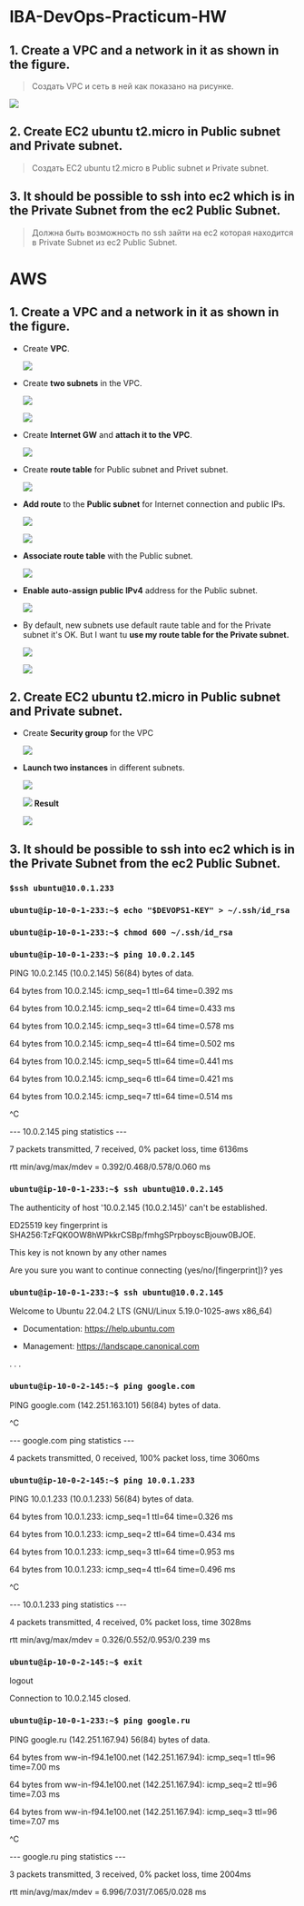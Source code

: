 # IBA-DevOps-Practicum-HW

## 1.	Create a VPC and a network in it as shown in the figure.
> Создать VPC и сеть в ней как показано на рисунке. 

![](./img/11_AWS_task.jpg)
## 2.	Create EC2 ubuntu t2.micro in Public subnet and Private subnet.
> Создать EC2 ubuntu t2.micro в Public subnet и Private subnet. 
## 3.	It should be possible to ssh into ec2 which is in the Private Subnet from the ec2 Public Subnet.
> Должна быть возможность по ssh зайти на ec2 которая находится в Private Subnet из ec2 Public Subnet.

# AWS

## 1. Create a VPC and a network in it as shown in the figure.
- Create **VPC**.
  
  ![](./img/AWS_VPC_1.jpg)
- Create **two subnets** in the VPC.
  
  ![](./img/AWS_VPC_2.jpg)
  
  ![](./img/AWS_VPC_3.jpg)
- Create **Internet GW** and **attach it to the VPC**.

  ![](./img/AWS_VPC_4.jpg)
- Create **route table** for Public subnet and Privet subnet.

  ![](./img/AWS_VPC_5.jpg)
- **Add route** to the **Public subnet** for Internet connection and public IPs.

  ![](./img/AWS_VPC_6.jpg)

  ![](./img/AWS_VPC_7.jpg)

- **Associate route table** with the Public subnet.

  ![](./img/AWS_VPC_9.jpg)
- **Enable auto-assign public IPv4** address for the Public subnet.

  ![](./img/AWS_VPC_8.jpg)
- By default, new subnets use default raute table and for the Private subnet it's OK. But I want tu **use my route table  for the Private subnet.**
  
  ![](./img/AWS_VPC_10.jpg)

  ![](./img/AWS_VPC_11.jpg)
  
## 2.	Create EC2 ubuntu t2.micro in Public subnet and Private subnet.
- Create **Security group** for the VPC

  ![](./img/AWS_VPC_15.jpg)
- **Launch two instances** in different subnets.

  ![](./img/AWS_VPC_12.jpg)

  ![](./img/AWS_VPC_13.jpg)
  **Result**

  ![](./img/AWS_VPC_14.jpg)

## 3.	It should be possible to ssh into ec2 which is in the Private Subnet from the ec2 Public Subnet.
### `$ssh ubuntu@10.0.1.233`

### `ubuntu@ip-10-0-1-233:~$ echo "$DEVOPS1-KEY" > ~/.ssh/id_rsa`

### `ubuntu@ip-10-0-1-233:~$ chmod 600 ~/.ssh/id_rsa`

### `ubuntu@ip-10-0-1-233:~$ ping 10.0.2.145`

PING 10.0.2.145 (10.0.2.145) 56(84) bytes of data.

64 bytes from 10.0.2.145: icmp_seq=1 ttl=64 time=0.392 ms

64 bytes from 10.0.2.145: icmp_seq=2 ttl=64 time=0.433 ms

64 bytes from 10.0.2.145: icmp_seq=3 ttl=64 time=0.578 ms

64 bytes from 10.0.2.145: icmp_seq=4 ttl=64 time=0.502 ms

64 bytes from 10.0.2.145: icmp_seq=5 ttl=64 time=0.441 ms

64 bytes from 10.0.2.145: icmp_seq=6 ttl=64 time=0.421 ms

64 bytes from 10.0.2.145: icmp_seq=7 ttl=64 time=0.514 ms

^C

--- 10.0.2.145 ping statistics ---

7 packets transmitted, 7 received, 0% packet loss, time 6136ms

rtt min/avg/max/mdev = 0.392/0.468/0.578/0.060 ms

### `ubuntu@ip-10-0-1-233:~$ ssh ubuntu@10.0.2.145`

The authenticity of host '10.0.2.145 (10.0.2.145)' can't be established.

ED25519 key fingerprint is SHA256:TzFQK0OW8hWPkkrCSBp/fmhgSPrpboyscBjouw0BJOE.

This key is not known by any other names

Are you sure you want to continue connecting (yes/no/[fingerprint])? yes

### `ubuntu@ip-10-0-1-233:~$ ssh ubuntu@10.0.2.145`

Welcome to Ubuntu 22.04.2 LTS (GNU/Linux 5.19.0-1025-aws x86_64)


 * Documentation:  https://help.ubuntu.com
 
 * Management:     https://landscape.canonical.com

. . . 

### `ubuntu@ip-10-0-2-145:~$ ping google.com`

PING google.com (142.251.163.101) 56(84) bytes of data.

^C

--- google.com ping statistics ---

4 packets transmitted, 0 received, 100% packet loss, time 3060ms

### `ubuntu@ip-10-0-2-145:~$ ping 10.0.1.233`

PING 10.0.1.233 (10.0.1.233) 56(84) bytes of data.

64 bytes from 10.0.1.233: icmp_seq=1 ttl=64 time=0.326 ms

64 bytes from 10.0.1.233: icmp_seq=2 ttl=64 time=0.434 ms

64 bytes from 10.0.1.233: icmp_seq=3 ttl=64 time=0.953 ms

64 bytes from 10.0.1.233: icmp_seq=4 ttl=64 time=0.496 ms

^C

--- 10.0.1.233 ping statistics ---

4 packets transmitted, 4 received, 0% packet loss, time 3028ms

rtt min/avg/max/mdev = 0.326/0.552/0.953/0.239 ms

### `ubuntu@ip-10-0-2-145:~$ exit`

logout

Connection to 10.0.2.145 closed.

### `ubuntu@ip-10-0-1-233:~$ ping google.ru`

PING google.ru (142.251.167.94) 56(84) bytes of data.

64 bytes from ww-in-f94.1e100.net (142.251.167.94): icmp_seq=1 ttl=96 time=7.00 ms

64 bytes from ww-in-f94.1e100.net (142.251.167.94): icmp_seq=2 ttl=96 time=7.03 ms

64 bytes from ww-in-f94.1e100.net (142.251.167.94): icmp_seq=3 ttl=96 time=7.07 ms

^C

--- google.ru ping statistics ---

3 packets transmitted, 3 received, 0% packet loss, time 2004ms

rtt min/avg/max/mdev = 6.996/7.031/7.065/0.028 ms

